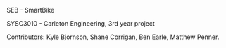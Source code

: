 SEB - SmartBike

SYSC3010 - Carleton Engineering, 3rd year project

Contributors:
  Kyle Bjornson,
  Shane Corrigan,
  Ben Earle,
  Matthew Penner.
